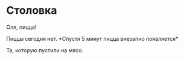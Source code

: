 # Столовка

Оля, пицца!

Пиццы сегодня нет. \*Спустя 5 минут пицца внезапно появляется\*

Та, которую пустили на мясо.
